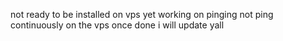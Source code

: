 not ready to be installed on vps yet working on pinging not ping continuously on the vps once done i will update yall
